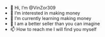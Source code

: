 - 👋 Hi, I’m @VinZor309
- 👀 I’m interested in making money
- 🌱 I’m currently learning making money
- 💞 I am a better seller than you can imagine
- 📫 How to reach me I will find you myself

<!---
VinZor309/VinZor309 is a ✨ special ✨ repository because its `README.md` (this file) appears on your GitHub profile.
You can click the Preview link to take a look at your changes.
--->

